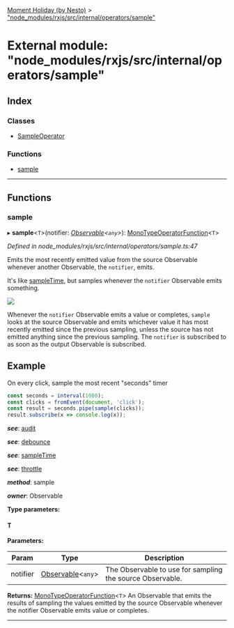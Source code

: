[Moment Holiday (by Nesto)](../README.md) > ["node_modules/rxjs/src/internal/operators/sample"](../modules/_node_modules_rxjs_src_internal_operators_sample_.md)

# External module: "node_modules/rxjs/src/internal/operators/sample"

## Index

### Classes

* [SampleOperator](../classes/_node_modules_rxjs_src_internal_operators_sample_.sampleoperator.md)

### Functions

* [sample](_node_modules_rxjs_src_internal_operators_sample_.md#sample)

---

## Functions

<a id="sample"></a>

###  sample

▸ **sample**<`T`>(notifier: *[Observable](../classes/_node_modules_rxjs_src_internal_observable_.observable.md)<`any`>*): [MonoTypeOperatorFunction](../interfaces/_node_modules_rxjs_src_internal_types_.monotypeoperatorfunction.md)<`T`>

*Defined in node_modules/rxjs/src/internal/operators/sample.ts:47*

Emits the most recently emitted value from the source Observable whenever another Observable, the `notifier`, emits.

It's like [sampleTime](_node_modules_rxjs_src_internal_operators_sampletime_.md#sampletime), but samples whenever the `notifier` Observable emits something.

![](sample.png)

Whenever the `notifier` Observable emits a value or completes, `sample` looks at the source Observable and emits whichever value it has most recently emitted since the previous sampling, unless the source has not emitted anything since the previous sampling. The `notifier` is subscribed to as soon as the output Observable is subscribed.

Example
-------

On every click, sample the most recent "seconds" timer

```javascript
const seconds = interval(1000);
const clicks = fromEvent(document, 'click');
const result = seconds.pipe(sample(clicks));
result.subscribe(x => console.log(x));
```
*__see__*: [audit](_node_modules_rxjs_src_internal_operators_audit_.md#audit)

*__see__*: [debounce](_node_modules_rxjs_src_internal_operators_debounce_.md#debounce)

*__see__*: [sampleTime](_node_modules_rxjs_src_internal_operators_sampletime_.md#sampletime)

*__see__*: [throttle](_node_modules_rxjs_src_internal_operators_throttle_.md#throttle)

*__method__*: sample

*__owner__*: Observable

**Type parameters:**

#### T 
**Parameters:**

| Param | Type | Description |
| ------ | ------ | ------ |
| notifier | [Observable](../classes/_node_modules_rxjs_src_internal_observable_.observable.md)<`any`> |  The Observable to use for sampling the source Observable. |

**Returns:** [MonoTypeOperatorFunction](../interfaces/_node_modules_rxjs_src_internal_types_.monotypeoperatorfunction.md)<`T`>
An Observable that emits the results of sampling the
values emitted by the source Observable whenever the notifier Observable
emits value or completes.

___

